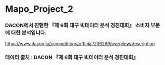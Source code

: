# Mapo_Project_2

### DACON에서 진행한 『제 6회 대구 빅데이터 분석 경진대회』 소비자 부문에 대한 분석입니다.

https://www.dacon.io/competitions/official/236289/overview/description

### 데이터 출처 : DACON 『제 6회 대구 빅데이터 분석 경진대회』
